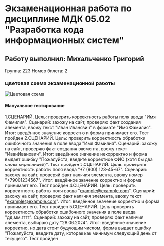# Экзаменационная работа по дисциплине МДК 05.02 "Разработка кода информационных систем"
## Работу выполнил: Михальченко Григорий
Группа: 223
Номер билета: 2

### Цветовая схема экзаменационной работы
![Цветовая схема](docs/имя_файла_colors.jpg)

#### Мануальное тестирование
1.СЦЕНАРИЙ. Цель: проверить корректность работы поля ввода "Имя Фамилия". Сценарий: захожу на сайт, проверяю факт создания элемента, ввожу текст "Иван Иванович" в формате "Имя Фамилия". Итог: введённое значение корректно и форма принимает его. Тест пройден
2.СЦЕНАРИЙ. Цель: проверить корректность обработки ошибочного значения в поле ввода "Имя Фамилия". Сценарий: захожу на сайт, проверяю факт создания элемента, ввожу текст "ИванИванович". Итог: введённое значение некорректно и форма выдает ошибку "Пожалуйста, введите корректное ФИО (хотя бы два слова кириллицей)". Тест пройден
3.СЦЕНАРИЙ. Цель: проверить корректность работы поля ввода "+7 (900) 123-45-67". Сценарий: захожу на сайт, проверяй факт наличия элемента, ввожу номер "+79001234567". Итог: введённое значение корректно и форма принимает его. Тест пройден 
4.СЦЕНАРИЙ. Цель: проверить корректность работы поля ввода "example@example.com". Сценарий: захожу на сайт, проверяю факт наличия элемента, ввожу текст "example@example.com". Итог: введённое значение корректно и форма принимает его. Тест пройден
5.СЦЕНАРИЙ. Цель проверить корректность обработки ошибочного значения в поле ввода "дд.мм.гггг". Сценарий: захожу на сайт, проверяю факт наличия элемента, выбираю дату "28.06.2024". Итог: введённое значение корректно, но дата стоит будующим числом, форма выдает ошибку "Пожалуйста, введите дату, которая как минимум следующий день от текущего". Тест пройден

